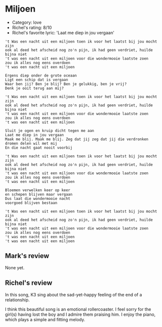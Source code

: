 # Miljoen

 * Category: love
 * Richel's rating: 8/10
 * Richel's favorite lyric: 'Laat me diep in jou vergaan'

```
't Was een nacht uit een miljoen toen ik voor het laatst bij jou mocht zijn
ook al deed het afscheid nog zo'n pijn, ik had geen verdriet, huilde bijna niet
't was een nacht uit een miljoen voor die wondermooie laatste zoen
zou ik alles nog eens overdoen
't was een nacht uit een miljoen

Ergens diep onder de grote oceaan
Ligt een schip dat is vergaan
Waar ben jij? Ben je blij? Ben je gelukkig, ben je vrij?
Denk je ooit terug aan mij?

't Was een nacht uit een miljoen toen ik voor het laatst bij jou mocht zijn
ook al deed het afscheid nog zo'n pijn, ik had geen verdriet, huilde bijna niet
't was een nacht uit een miljoen voor die wondermooie laatste zoen
zou ik alles nog eens overdoen
't was een nacht uit een miljoen

Sluit je ogen en kruip dicht tegen me aan
Laat me diep in jou vergaan
Maak me blij. Maak me blij. Zeg dat jij zeg dat jij die verdronken dromen delen wil met mij
En die nacht gaat nooit voorbij

't Was een nacht uit een miljoen toen ik voor het laatst bij jou mocht zijn
ook al deed het afscheid nog zo'n pijn, ik had geen verdriet, huilde bijna niet
't was een nacht uit een miljoen voor die wondermooie laatste zoen
zou ik alles nog eens overdoen
't was een nacht uit een miljoen

Bloemen verwelken keer op keer
en schepen blijven maar vergaan
Dus laat die wondermooie nacht
voorgoed blijven bestaan

't Was een nacht uit een miljoen toen ik voor het laatst bij jou mocht zijn
ook al deed het afscheid nog zo'n pijn, ik had geen verdriet, huilde bijna niet
't was een nacht uit een miljoen voor die wondermooie laatste zoen
zou ik alles nog eens overdoen
't was een nacht uit een miljoen
't was een nacht uit een miljoen
```

## Mark's review

None yet.

## Richel's review

In this song, K3 sing about the sad-yet-happy feeling of the end of a relationship.

I think this beautiful song is an emotional rollercoaster. I feel sorry for the girl(s) having lost the boy and I
admire them praising him. I enjoy the piano, which plays a simple and fitting melody.

